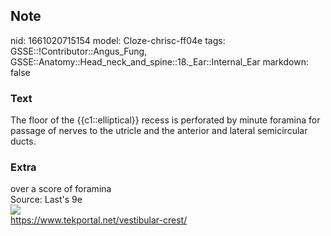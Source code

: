 ## Note
nid: 1661020715154
model: Cloze-chrisc-ff04e
tags: GSSE::!Contributor::Angus_Fung, GSSE::Anatomy::Head_neck_and_spine::18._Ear::Internal_Ear
markdown: false

### Text
The floor of the {{c1::elliptical}} recess is perforated by minute foramina for passage of nerves to the utricle and the anterior and lateral semicircular ducts.

### Extra
<div>
  over a score of foramina
</div>
<div>
  Source: Last's 9e
</div>
<div><img src="vestibular-crest.jpg"></div>
<div>
  <a href=
  "https://www.tekportal.net/vestibular-crest/">https://www.tekportal.net/vestibular-crest/</a>
</div>
